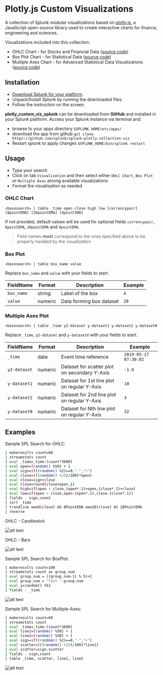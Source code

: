 # Plotly.js Custom Visualizations
A collection of Splunk modular visualizations based on [plotly.js](https://github.com/plotly/plotly.js/), a JavaScript open-source library used to create interactive charts for finance, engineering and sciences.

Visualizations included into this collection:
* OHLC Chart -  for Stocks and Financial Data    ([source code](appserver/static/visualizations/ohlc/src/visualization_source.js))
* Box Plot Chart - for Statistical Data    ([source code](appserver/static/visualizations/boxplot/src/visualization_source.js))
* Multiple Axes Chart - for Advanced Statistical Data Visualizations    ([source code](appserver/static/visualizations/multiple-axes/src/visualization_source.js))

## Installation
- [Download Splunk for your platform](http://www.splunk.com/download?r=productOverview).
- Unpack/Install Splunk by running the downloaded files.
- Follow the instruction on the screen.

**plotly_custom_viz_splunk** can be downloaded from **GitHub** and installed in your Splunk platform. Access your Splunk instance via terminal and:
- browse to your apps directory `$SPLUNK_HOME/etc/apps/`
- download the app from github `git clone https://github.com/splunk/splunk-plotly-collection-viz`
- Restart splunk to apply changes `$SPLUNK_HOME/bin/splunk restart`

## Usage
* Type your search
* Click on tab `Visualization` and then select either `OHLC Chart`, `Box Plot` or `Multiple Axes` among available visualizations
* Format the visualization as needed

### OHLC Chart
`<basesearch> | table _time open close high low [currencypair] [8pointEMA] [20pointEMA] [4pointSMA]`

If not provided, default values will be used for optional fields `currencypair`, `8pointEMA`, `20pointEMA` and `4pointEMA`.

> Field names **must** correspond to the ones specified above to be properly handled by the visualization

### Box Plot
`<basesearch> | table box_name value`

Replace `box_name` and `value` with your fields to start.

| FieldName   | Format  | Description              | Example   |
|-------------|---------|--------------------------|-----------|
| `box_name`  | string  | Label of the box         | `A`       |
| `value`     | numeric | Data forming box dataset | `20`      |

### Multiple Axes Plot
`<basesearch> | table _time y2-dataset y-dataset1 y-dataset2 y-datasetN`

Replace `_time`, `y2-dataset` and `y-datasetX` with your fields to start.

| FieldName    | Format  | Description                                  | Example               |
|--------------|---------|----------------------------------------------|-----------------------|
| `_time`      | date    | Event time reference                         | `2019-05-17 07:30:02` |
| `y2-dataset` | numeric | Dataset for scatter plot on secondary Y-Axis | `-1.6`                |
| `y-dataset1` | numeric | Dataset for 1st line plot on regular Y-Axis  | `10`                  |
| `y-dataset2` | numeric | Dataset for 2nd line plot on regular Y-Axis  | `3`                   |
| `y-datasetN` | numeric | Dataset for Nth line plot on regular Y-Axis  | `32`                  |

## Examples
Sample SPL Search for OHLC:

```sh
| makeresults count=60
| streamstats count
| eval _time=_time-(count*3600)
| eval open=(random() %50) + 1
| eval sign=if((random() %2)==0,"-","+")
| eval close=(((random() %20)/100)*open)
| eval close=sign+close
| eval close=round(close+open,1)
| eval high=if(open > close,(open*.1)+open,(close*.1)+close)
| eval low=if(open < close,open-(open*.1),close-(close*.1))
| fields - sign,count
| sort _time 
| trendline ema8(close) AS 8PointEMA ema20(close) AS 20PointEMA 
| reverse
```

OHLC - Candlestick

![alt text](OHLC_candlestick.png "OHLC Chart - Candlestick")

OHLC - Bars

![alt text](OHLC_bars.png "OHLC Chart - Bars")

Sample SPL Search for BoxPlot:

```sh
| makeresults count=100
| streamstats count as group_num
| eval group_num = ((group_num-1) % 5)+1
| eval group_num = "Test ".group_num 
| eval y=random() %51
| fields - _time
```

![alt text](boxplot_chart.png "Boxplot Chart")

Sample SPL Search for Multiple-Axes:
```sh
| makeresults count=60 
| streamstats count 
| eval _time=_time-(count*3600) 
| eval line1=(random() %50) + 1 
| eval line2=(random() %50) + 1 
| eval sign=if((random() %2)==0,"-","+") 
| eval scatter=(((random() %20)/100)*line1) 
| eval scatter=sign.scatter
| fields - sign,count 
| table _time, scatter, line1, line2
```

![alt text](MultipleAxes_plot.png "Multiple Axes Plot")
